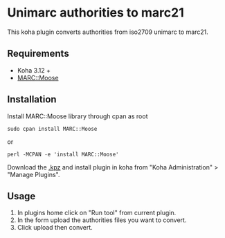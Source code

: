 # Unimarc authorities to marc21

This koha plugin converts authorities from iso2709 unimarc to marc21. 

## Requirements

- Koha 3.12 +
- [MARC::Moose](http://search.cpan.org/dist/marc-moose/)

## Installation

Install MARC::Moose library through cpan as root

``` terminal
sudo cpan install MARC::Moose
```

or 

``` terminal
perl -MCPAN -e 'install MARC::Moose'
```

Download the [.kpz]() and install plugin in koha from "Koha Administration" > "Manage Plugins". 

## Usage

1. In plugins home click on "Run tool" from current plugin.
2. In the form upload the authorities files you want to convert.
3. Click upload then convert.